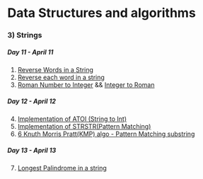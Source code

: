 
# Data Structures and algorithms
### 3) Strings
##### Day 11 - April 11
1. [Reverse Words in a String](https://github.com/Rani-dha/DSA/tree/master/3%20Strings/1%20Reverse%20words%20in%20a%20string)
2. [Reverse each word in a string](https://github.com/Rani-dha/DSA/tree/master/3%20Strings/2%20Reverse%20each%20word%20in%20a%20string)
3. [Roman Number to Integer](https://github.com/Rani-dha/DSA/tree/master/3%20Strings/Integer%20to%20Roman) &&  [Integer to Roman]()

##### Day 12 - April 12
4. [Implementation of ATOI (String to Int)](https://github.com/Rani-dha/DSA/tree/master/3%20Strings/4%20Implementation%20of%20ATOI%20(String%20to%20Int))
5. [Implementation of STRSTR(Pattern Matching)](https://github.com/Rani-dha/DSA/tree/master/3%20Strings/5%20Implementation%20of%20STRSTR)
6. [6 Knuth Morris Pratt(KMP) algo - Pattern Matching substring](https://github.com/Rani-dha/DSA/tree/master/3%20Strings/6%20Knuth%20Morris%20Pratt(KMP)%20algo%20-%20Pattern%20Matching%20substring)

##### Day 13 - April 13
7. [Longest Palindrome in a string]()


